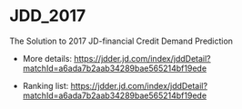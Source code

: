 # JDD_2017
The Solution to 2017 JD-financial Credit Demand Prediction 

* More details: https://jdder.jd.com/index/jddDetail?matchId=a6ada7b2aab34289bae565214bf19ede

* Ranking list: https://jdder.jd.com/index/jddDetail?matchId=a6ada7b2aab34289bae565214bf19ede
